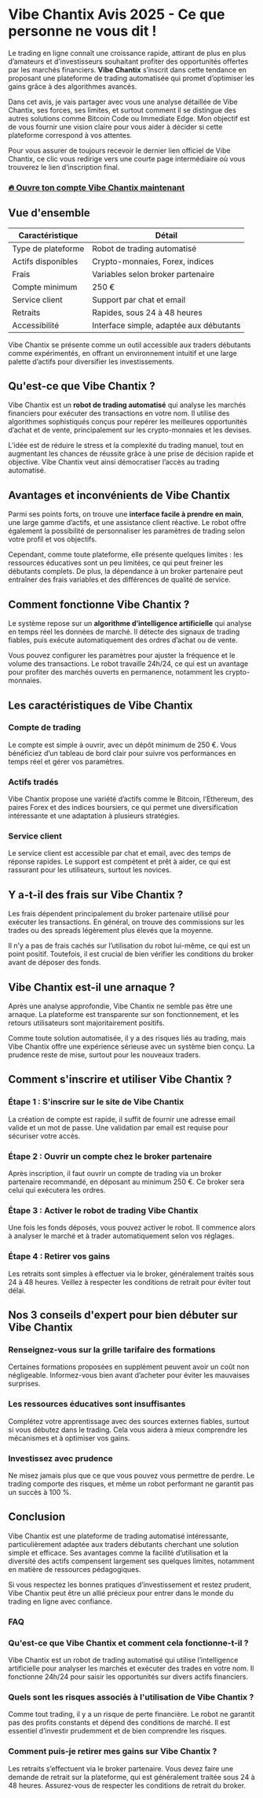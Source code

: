 # Vibe Chantix Avis 2025 - Ce que personne ne vous dit !
 

Le trading en ligne connaît une croissance rapide, attirant de plus en plus d’amateurs et d’investisseurs souhaitant profiter des opportunités offertes par les marchés financiers. **Vibe Chantix** s’inscrit dans cette tendance en proposant une plateforme de trading automatisée qui promet d’optimiser les gains grâce à des algorithmes avancés.

Dans cet avis, je vais partager avec vous une analyse détaillée de Vibe Chantix, ses forces, ses limites, et surtout comment il se distingue des autres solutions comme Bitcoin Code ou Immediate Edge. Mon objectif est de vous fournir une vision claire pour vous aider à décider si cette plateforme correspond à vos attentes.

Pour vous assurer de toujours recevoir le dernier lien officiel de Vibe Chantix, ce clic vous redirige vers une courte page intermédiaire où vous trouverez le lien d’inscription final.

### [🔥 Ouvre ton compte Vibe Chantix maintenant](https://github.com/Margaret18Oliver/socket.io/blob/main/59fr.md)
## Vue d'ensemble

| **Caractéristique**         | **Détail**                              |
|----------------------------|---------------------------------------|
| Type de plateforme          | Robot de trading automatisé            |
| Actifs disponibles          | Crypto-monnaies, Forex, indices        |
| Frais                      | Variables selon broker partenaire      |
| Compte minimum             | 250 €                                 |
| Service client             | Support par chat et email               |
| Retraits                   | Rapides, sous 24 à 48 heures            |
| Accessibilité              | Interface simple, adaptée aux débutants |

Vibe Chantix se présente comme un outil accessible aux traders débutants comme expérimentés, en offrant un environnement intuitif et une large palette d’actifs pour diversifier les investissements.

## Qu'est-ce que Vibe Chantix ?

Vibe Chantix est un **robot de trading automatisé** qui analyse les marchés financiers pour exécuter des transactions en votre nom. Il utilise des algorithmes sophistiqués conçus pour repérer les meilleures opportunités d’achat et de vente, principalement sur les crypto-monnaies et les devises.

L’idée est de réduire le stress et la complexité du trading manuel, tout en augmentant les chances de réussite grâce à une prise de décision rapide et objective. Vibe Chantix veut ainsi démocratiser l’accès au trading automatisé.

## Avantages et inconvénients de Vibe Chantix

Parmi ses points forts, on trouve une **interface facile à prendre en main**, une large gamme d’actifs, et une assistance client réactive. Le robot offre également la possibilité de personnaliser les paramètres de trading selon votre profil et vos objectifs.

Cependant, comme toute plateforme, elle présente quelques limites : les ressources éducatives sont un peu limitées, ce qui peut freiner les débutants complets. De plus, la dépendance à un broker partenaire peut entraîner des frais variables et des différences de qualité de service.

## Comment fonctionne Vibe Chantix ?

Le système repose sur un **algorithme d’intelligence artificielle** qui analyse en temps réel les données de marché. Il détecte des signaux de trading fiables, puis exécute automatiquement des ordres d’achat ou de vente.

Vous pouvez configurer les paramètres pour ajuster la fréquence et le volume des transactions. Le robot travaille 24h/24, ce qui est un avantage pour profiter des marchés ouverts en permanence, notamment les crypto-monnaies.

## Les caractéristiques de Vibe Chantix

### Compte de trading

Le compte est simple à ouvrir, avec un dépôt minimum de 250 €. Vous bénéficiez d’un tableau de bord clair pour suivre vos performances en temps réel et gérer vos paramètres.

### Actifs tradés

Vibe Chantix propose une variété d’actifs comme le Bitcoin, l’Ethereum, des paires Forex et des indices boursiers, ce qui permet une diversification intéressante et une adaptation à plusieurs stratégies.

### Service client

Le service client est accessible par chat et email, avec des temps de réponse rapides. Le support est compétent et prêt à aider, ce qui est rassurant pour les utilisateurs, surtout les novices.

## Y a-t-il des frais sur Vibe Chantix ?

Les frais dépendent principalement du broker partenaire utilisé pour exécuter les transactions. En général, on trouve des commissions sur les trades ou des spreads légèrement plus élevés que la moyenne.

Il n’y a pas de frais cachés sur l’utilisation du robot lui-même, ce qui est un point positif. Toutefois, il est crucial de bien vérifier les conditions du broker avant de déposer des fonds.

## Vibe Chantix est-il une arnaque ?

Après une analyse approfondie, Vibe Chantix ne semble pas être une arnaque. La plateforme est transparente sur son fonctionnement, et les retours utilisateurs sont majoritairement positifs.

Comme toute solution automatisée, il y a des risques liés au trading, mais Vibe Chantix offre une expérience sérieuse avec un système bien conçu. La prudence reste de mise, surtout pour les nouveaux traders.

## Comment s'inscrire et utiliser Vibe Chantix ?

### Étape 1 : S'inscrire sur le site de Vibe Chantix

La création de compte est rapide, il suffit de fournir une adresse email valide et un mot de passe. Une validation par email est requise pour sécuriser votre accès.

### Étape 2 : Ouvrir un compte chez le broker partenaire

Après inscription, il faut ouvrir un compte de trading via un broker partenaire recommandé, en déposant au minimum 250 €. Ce broker sera celui qui exécutera les ordres.

### Étape 3 : Activer le robot de trading Vibe Chantix

Une fois les fonds déposés, vous pouvez activer le robot. Il commence alors à analyser le marché et à trader automatiquement selon vos réglages.

### Étape 4 : Retirer vos gains

Les retraits sont simples à effectuer via le broker, généralement traités sous 24 à 48 heures. Veillez à respecter les conditions de retrait pour éviter tout délai.

## Nos 3 conseils d'expert pour bien débuter sur Vibe Chantix

### Renseignez-vous sur la grille tarifaire des formations

Certaines formations proposées en supplément peuvent avoir un coût non négligeable. Informez-vous bien avant d’acheter pour éviter les mauvaises surprises.

### Les ressources éducatives sont insuffisantes

Complétez votre apprentissage avec des sources externes fiables, surtout si vous débutez dans le trading. Cela vous aidera à mieux comprendre les mécanismes et à optimiser vos gains.

### Investissez avec prudence

Ne misez jamais plus que ce que vous pouvez vous permettre de perdre. Le trading comporte des risques, et même un robot performant ne garantit pas un succès à 100 %.

## Conclusion

Vibe Chantix est une plateforme de trading automatisé intéressante, particulièrement adaptée aux traders débutants cherchant une solution simple et efficace. Ses avantages comme la facilité d’utilisation et la diversité des actifs compensent largement ses quelques limites, notamment en matière de ressources pédagogiques.

Si vous respectez les bonnes pratiques d’investissement et restez prudent, Vibe Chantix peut être un allié précieux pour entrer dans le monde du trading en ligne avec confiance.

### FAQ

### Qu'est-ce que Vibe Chantix et comment cela fonctionne-t-il ?

Vibe Chantix est un robot de trading automatisé qui utilise l’intelligence artificielle pour analyser les marchés et exécuter des trades en votre nom. Il fonctionne 24h/24 pour saisir les opportunités sur divers actifs financiers.

### Quels sont les risques associés à l'utilisation de Vibe Chantix ?

Comme tout trading, il y a un risque de perte financière. Le robot ne garantit pas des profits constants et dépend des conditions de marché. Il est essentiel d’investir prudemment et de bien comprendre les risques.

### Comment puis-je retirer mes gains sur Vibe Chantix ?

Les retraits s’effectuent via le broker partenaire. Vous devez faire une demande de retrait sur la plateforme, qui est généralement traitée sous 24 à 48 heures. Assurez-vous de respecter les conditions de retrait du broker.